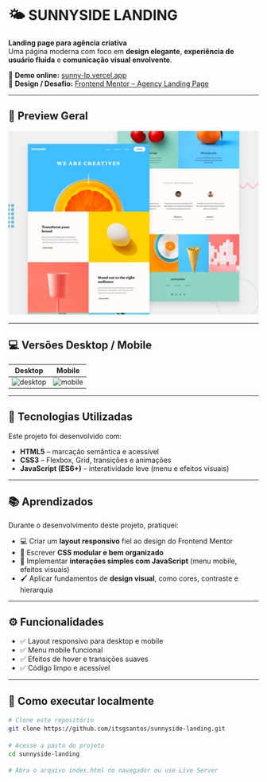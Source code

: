 # 🌤️ **SUNNYSIDE LANDING**

**Landing page para agência criativa**  
Uma página moderna com foco em **design elegante**, **experiência de usuário fluida** e **comunicação visual envolvente**.

🔗 **Demo online:** [sunny-lp.vercel.app](https://sunny-lp.vercel.app/)  
🎨 **Design / Desafio:** [Frontend Mentor – Agency Landing Page](https://www.frontendmentor.io/challenges/agency-landing-page-7yVs3B6ef)

---

## 📸 **Preview Geral**

![preview](https://github.com/itsgsantos/sunnyside-landing/raw/main/preview.jpg)

---

## 💻 **Versões Desktop / Mobile**

| Desktop | Mobile |
|---------|--------|
| ![desktop](https://github.com/user-attachments/assets/7ebd721b-c731-43f2-a1e0-d8d8be936872) | ![mobile](https://github.com/user-attachments/assets/6d7bdee0-477a-4de6-9e7f-7de5b6e81446) |

---

## 🚀 **Tecnologias Utilizadas**

Este projeto foi desenvolvido com:

- **HTML5** – marcação semântica e acessível  
- **CSS3** – Flexbox, Grid, transições e animações  
- **JavaScript (ES6+)** – interatividade leve (menu e efeitos visuais)

---

## 📚 **Aprendizados**

Durante o desenvolvimento deste projeto, pratiquei:

- 💻 Criar um **layout responsivo** fiel ao design do Frontend Mentor  
- 🎨 Escrever **CSS modular e bem organizado**  
- 🔄 Implementar **interações simples com JavaScript** (menu mobile, efeitos visuais)  
- 🖌️ Aplicar fundamentos de **design visual**, como cores, contraste e hierarquia

---

## ⚙️ **Funcionalidades**

- ✅ Layout responsivo para desktop e mobile  
- ✅ Menu mobile funcional  
- ✅ Efeitos de hover e transições suaves  
- ✅ Código limpo e acessível

---

## 🧩 **Como executar localmente**

```bash
# Clone este repositório
git clone https://github.com/itsgsantos/sunnyside-landing.git

# Acesse a pasta do projeto
cd sunnyside-landing

# Abra o arquivo index.html no navegador ou use Live Server
